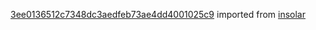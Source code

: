 [3ee0136512c7348dc3aedfeb73ae4dd4001025c9](https://github.com/insolar/insolar/commit/3ee0136512c7348dc3aedfeb73ae4dd4001025c9) imported from [insolar](https://github.com/insolar/insolar)
